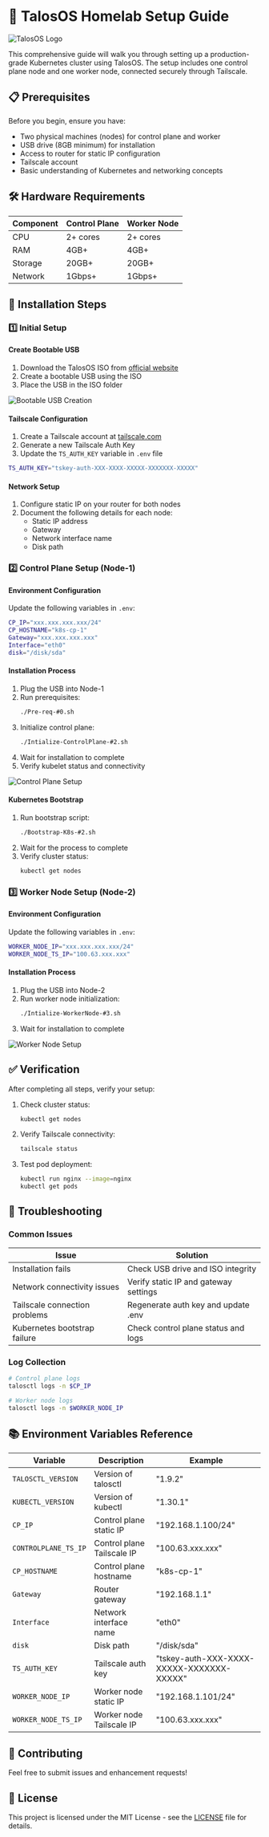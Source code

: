 # 🚀 TalosOS Homelab Setup Guide

![TalosOS Logo](https://raw.githubusercontent.com/siderolabs/talos/main/website/static/img/logo.svg)

This comprehensive guide will walk you through setting up a production-grade Kubernetes cluster using TalosOS. The setup includes one control plane node and one worker node, connected securely through Tailscale.

## 📋 Prerequisites

Before you begin, ensure you have:

- Two physical machines (nodes) for control plane and worker
- USB drive (8GB minimum) for installation
- Access to router for static IP configuration
- Tailscale account
- Basic understanding of Kubernetes and networking concepts

## 🛠️ Hardware Requirements

| Component | Control Plane | Worker Node |
|-----------|--------------|-------------|
| CPU       | 2+ cores     | 2+ cores    |
| RAM       | 4GB+         | 4GB+        |
| Storage   | 20GB+        | 20GB+       |
| Network   | 1Gbps+       | 1Gbps+      |

## 🔄 Installation Steps

### 1️⃣ Initial Setup

#### Create Bootable USB
1. Download the TalosOS ISO from [official website](https://www.talos.dev/latest/introduction/quickstart/)
2. Create a bootable USB using the ISO
3. Place the USB in the ISO folder

![Bootable USB Creation](screenshots/bootable-usb.png)

#### Tailscale Configuration
1. Create a Tailscale account at [tailscale.com](https://tailscale.com)
2. Generate a new Tailscale Auth Key
3. Update the `TS_AUTH_KEY` variable in `.env` file

```bash
TS_AUTH_KEY="tskey-auth-XXX-XXXX-XXXXX-XXXXXXX-XXXXX"
```

#### Network Setup
1. Configure static IP on your router for both nodes
2. Document the following details for each node:
   - Static IP address
   - Gateway
   - Network interface name
   - Disk path

### 2️⃣ Control Plane Setup (Node-1)

#### Environment Configuration
Update the following variables in `.env`:

```bash
CP_IP="xxx.xxx.xxx.xxx/24"
CP_HOSTNAME="k8s-cp-1"
Gateway="xxx.xxx.xxx.xxx"
Interface="eth0"
disk="/disk/sda"
```

#### Installation Process
1. Plug the USB into Node-1
2. Run prerequisites:
   ```bash
   ./Pre-req-#0.sh
   ```
3. Initialize control plane:
   ```bash
   ./Intialize-ControlPlane-#2.sh
   ```
4. Wait for installation to complete
5. Verify kubelet status and connectivity

![Control Plane Setup](screenshots/control-plane-setup.png)

#### Kubernetes Bootstrap
1. Run bootstrap script:
   ```bash
   ./Bootstrap-K8s-#2.sh
   ```
2. Wait for the process to complete
3. Verify cluster status:
   ```bash
   kubectl get nodes
   ```

### 3️⃣ Worker Node Setup (Node-2)

#### Environment Configuration
Update the following variables in `.env`:

```bash
WORKER_NODE_IP="xxx.xxx.xxx.xxx/24"
WORKER_NODE_TS_IP="100.63.xxx.xxx"
```

#### Installation Process
1. Plug the USB into Node-2
2. Run worker node initialization:
   ```bash
   ./Intialize-WorkerNode-#3.sh
   ```
3. Wait for installation to complete

![Worker Node Setup](screenshots/worker-node-setup.png)

## ✅ Verification

After completing all steps, verify your setup:

1. Check cluster status:
   ```bash
   kubectl get nodes
   ```
2. Verify Tailscale connectivity:
   ```bash
   tailscale status
   ```
3. Test pod deployment:
   ```bash
   kubectl run nginx --image=nginx
   kubectl get pods
   ```

## 🔧 Troubleshooting

### Common Issues

| Issue | Solution |
|-------|----------|
| Installation fails | Check USB drive and ISO integrity |
| Network connectivity issues | Verify static IP and gateway settings |
| Tailscale connection problems | Regenerate auth key and update .env |
| Kubernetes bootstrap failure | Check control plane status and logs |

### Log Collection
```bash
# Control plane logs
talosctl logs -n $CP_IP

# Worker node logs
talosctl logs -n $WORKER_NODE_IP
```

## 📚 Environment Variables Reference

| Variable | Description | Example |
|----------|-------------|---------|
| `TALOSCTL_VERSION` | Version of talosctl | "1.9.2" |
| `KUBECTL_VERSION` | Version of kubectl | "1.30.1" |
| `CP_IP` | Control plane static IP | "192.168.1.100/24" |
| `CONTROLPLANE_TS_IP` | Control plane Tailscale IP | "100.63.xxx.xxx" |
| `CP_HOSTNAME` | Control plane hostname | "k8s-cp-1" |
| `Gateway` | Router gateway | "192.168.1.1" |
| `Interface` | Network interface name | "eth0" |
| `disk` | Disk path | "/disk/sda" |
| `TS_AUTH_KEY` | Tailscale auth key | "tskey-auth-XXX-XXXX-XXXXX-XXXXXXX-XXXXX" |
| `WORKER_NODE_IP` | Worker node static IP | "192.168.1.101/24" |
| `WORKER_NODE_TS_IP` | Worker node Tailscale IP | "100.63.xxx.xxx" |

## 🤝 Contributing

Feel free to submit issues and enhancement requests!

## 📄 License

This project is licensed under the MIT License - see the [LICENSE](LICENSE) file for details.
